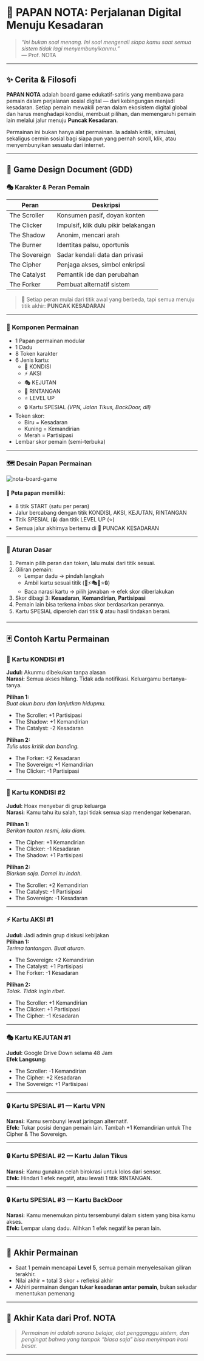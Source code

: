 # 🎲 PAPAN NOTA: Perjalanan Digital Menuju Kesadaran

> *“Ini bukan soal menang. Ini soal mengenali siapa kamu saat semua sistem tidak lagi menyembunyikanmu.”*  
> — Prof. NOTA

---

## ✨ Cerita & Filosofi

**PAPAN NOTA** adalah board game edukatif-satiris yang membawa para pemain dalam perjalanan sosial digital — dari kebingungan menjadi kesadaran. Setiap pemain mewakili peran dalam ekosistem digital global dan harus menghadapi kondisi, membuat pilihan, dan memengaruhi pemain lain melalui jalur menuju **Puncak Kesadaran**.

Permainan ini bukan hanya alat permainan. Ia adalah kritik, simulasi, sekaligus cermin sosial bagi siapa pun yang pernah scroll, klik, atau menyembunyikan sesuatu dari internet.

---

## 📘 Game Design Document (GDD)

### 🎭 Karakter & Peran Pemain

| Peran             | Deskripsi |
|------------------|-----------|
| The Scroller     | Konsumen pasif, doyan konten |
| The Clicker      | Impulsif, klik dulu pikir belakangan |
| The Shadow       | Anonim, mencari arah |
| The Burner       | Identitas palsu, oportunis |
| The Sovereign    | Sadar kendali data dan privasi |
| The Cipher       | Penjaga akses, simbol enkripsi |
| The Catalyst     | Pemantik ide dan perubahan |
| The Forker       | Pembuat alternatif sistem |

> 🎯 Setiap peran mulai dari titik awal yang berbeda, tapi semua menuju titik akhir: **PUNCAK KESADARAN**

---

### 🎲 Komponen Permainan

- 1 Papan permainan modular
- 1 Dadu
- 8 Token karakter
- 6 Jenis kartu:
  - 📍 KONDISI
  - ⚡ AKSI
  - 🎭 KEJUTAN
  - 🛑 RINTANGAN
  - ⭐ LEVEL UP
  - 🔒 Kartu SPESIAL *(VPN, Jalan Tikus, BackDoor, dll)*
- Token skor:
  - Biru = Kesadaran
  - Kuning = Kemandirian
  - Merah = Partisipasi
- Lembar skor pemain (semi-terbuka)

---

### 🗺️ Desain Papan Permainan

![nota-board-game](https://github.com/user-attachments/assets/336a9344-6443-45d1-b2f7-27c90041eb5e)

#### 📌 Peta papan memiliki:

- 8 titik START (satu per peran)
- Jalur bercabang dengan titik KONDISI, AKSI, KEJUTAN, RINTANGAN
- Titik SPESIAL (🔒) dan titik LEVEL UP (⭐)
- Semua jalur akhirnya bertemu di 🏁 PUNCAK KESADARAN

---

### 🔄 Aturan Dasar

1. Pemain pilih peran dan token, lalu mulai dari titik sesuai.
2. Giliran pemain:
   - Lempar dadu → pindah langkah
   - Ambil kartu sesuai titik (📍⚡🎭🛑⭐🔒)
   - Baca narasi kartu → pilih jawaban → efek skor diberlakukan
3. Skor dibagi 3: **Kesadaran**, **Kemandirian**, **Partisipasi**
4. Pemain lain bisa terkena imbas skor berdasarkan perannya.
5. Kartu SPESIAL diperoleh dari titik 🔒 atau hasil tindakan berani.

---

## 🃏 Contoh Kartu Permainan

### 📍 Kartu KONDISI #1

**Judul:** Akunmu dibekukan tanpa alasan  
**Narasi:** Semua akses hilang. Tidak ada notifikasi. Keluargamu bertanya-tanya.

**Pilihan 1:**  
_Buat akun baru dan lanjutkan hidupmu._  
- The Scroller: +1 Partisipasi  
- The Shadow: +1 Kemandirian  
- The Catalyst: -2 Kesadaran

**Pilihan 2:**  
_Tulis utas kritik dan banding._  
- The Forker: +2 Kesadaran  
- The Sovereign: +1 Kemandirian  
- The Clicker: -1 Partisipasi

---

### 📍 Kartu KONDISI #2

**Judul:** Hoax menyebar di grup keluarga  
**Narasi:** Kamu tahu itu salah, tapi tidak semua siap mendengar kebenaran.

**Pilihan 1:**  
_Berikan tautan resmi, lalu diam._  
- The Cipher: +1 Kemandirian  
- The Clicker: -1 Kesadaran  
- The Shadow: +1 Partisipasi

**Pilihan 2:**  
_Biarkan saja. Damai itu indah._  
- The Scroller: +2 Kemandirian  
- The Catalyst: -1 Partisipasi  
- The Sovereign: -1 Kesadaran

---

### ⚡ Kartu AKSI #1

**Judul:** Jadi admin grup diskusi kebijakan  
**Pilihan 1:**  
_Terima tantangan. Buat aturan._  
- The Sovereign: +2 Kemandirian  
- The Catalyst: +1 Partisipasi  
- The Forker: -1 Kesadaran

**Pilihan 2:**  
_Tolak. Tidak ingin ribet._  
- The Scroller: +1 Kemandirian  
- The Clicker: +1 Partisipasi  
- The Cipher: -1 Kesadaran

---

### 🎭 Kartu KEJUTAN #1

**Judul:** Google Drive Down selama 48 Jam  
**Efek Langsung:**  
- The Scroller: -1 Kemandirian  
- The Cipher: +2 Kesadaran  
- The Sovereign: +1 Partisipasi

---

### 🔒 Kartu SPESIAL #1 — Kartu VPN

**Narasi:** Kamu sembunyi lewat jaringan alternatif.  
**Efek:** Tukar posisi dengan pemain lain. Tambah +1 Kemandirian untuk The Cipher & The Sovereign.

---

### 🔒 Kartu SPESIAL #2 — Kartu Jalan Tikus

**Narasi:** Kamu gunakan celah birokrasi untuk lolos dari sensor.  
**Efek:** Hindari 1 efek negatif, atau lewati 1 titik RINTANGAN.

---

### 🔒 Kartu SPESIAL #3 — Kartu BackDoor

**Narasi:** Kamu menemukan pintu tersembunyi dalam sistem yang bisa kamu akses.  
**Efek:** Lempar ulang dadu. Alihkan 1 efek negatif ke peran lain.

---

## 🏁 Akhir Permainan

- Saat 1 pemain mencapai **Level 5**, semua pemain menyelesaikan giliran terakhir.
- Nilai akhir = total 3 skor + refleksi akhir
- Akhiri permainan dengan **tukar kesadaran antar pemain**, bukan sekadar menentukan pemenang

---

## 🧠 Akhir Kata dari Prof. NOTA

> *Permainan ini adalah sarana belajar, alat pengganggu sistem, dan pengingat bahwa yang tampak “biasa saja” bisa menyimpan ironi besar.*

---

